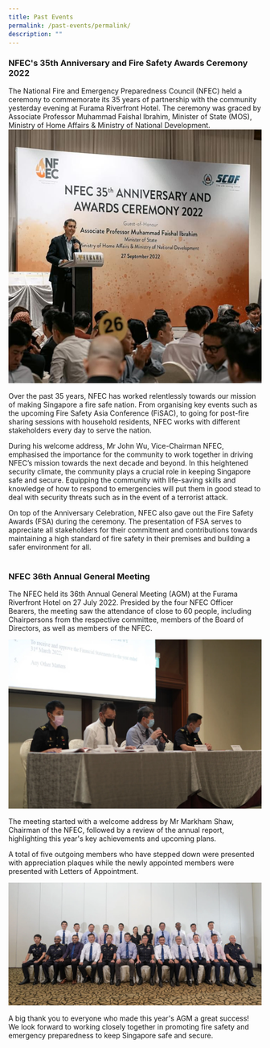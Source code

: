 ```yaml
---
title: Past Events
permalink: /past-events/permalink/
description: ""
---
```

### NFEC's 35th Anniversary and Fire Safety Awards Ceremony 2022

The National Fire and Emergency Preparedness Council (NFEC) held a ceremony to commemorate its 35 years of partnership with the community yesterday evening at Furama Riverfront Hotel. The ceremony was graced by Associate Professor Muhammad Faishal Ibrahim, Minister of State (MOS), Ministry of Home Affairs &amp; Ministry of National Development.
<br>
![](/images/nfec%20mos1.png)

Over the past 35 years, NFEC has worked relentlessly towards our mission of making Singapore a fire safe nation. From organising key events such as the upcoming Fire Safety Asia Conference (FiSAC), to going for post-fire sharing sessions with household residents, NFEC works with different stakeholders every day to serve the nation.

During his welcome address, Mr John Wu, Vice-Chairman NFEC, emphasised the importance for the community to work together in driving NFEC’s mission towards the next decade and beyond. In this heightened security climate, the community plays a crucial role in keeping Singapore safe and secure. Equipping the community with life-saving skills and knowledge of how to respond to emergencies will put them in good stead to deal with security threats such as in the event of a terrorist attack.

On top of the Anniversary Celebration, NFEC also gave out the Fire Safety Awards (FSA) during the ceremony. The presentation of FSA serves to appreciate all stakeholders for their commitment and contributions towards maintaining a high standard of fire safety in their premises and building a safer environment for all.
<br>
<br>
### NFEC 36th Annual General Meeting

The NFEC held its 36th Annual General Meeting (AGM) at the Furama Riverfront Hotel on 27 July 2022. Presided by the four NFEC Officer Bearers, the meeting saw the attendance of close to 60 people, including Chairpersons from the respective committee, members of the Board of Directors, as well as members of the NFEC.

![](/images/nfec%20meeting.png)

The meeting started with a welcome address by Mr Markham Shaw, Chairman of the NFEC, followed by a review of the annual report, highlighting this year's key achievements and upcoming plans.

A total of five outgoing members who have stepped down were presented with appreciation plaques while the newly appointed members were presented with Letters of Appointment.

![](/images/nfec%20committee.png)

A big thank you to everyone who made this year's AGM a great success! We look forward to working closely together in promoting fire safety and emergency preparedness to keep Singapore safe and secure.
<br>